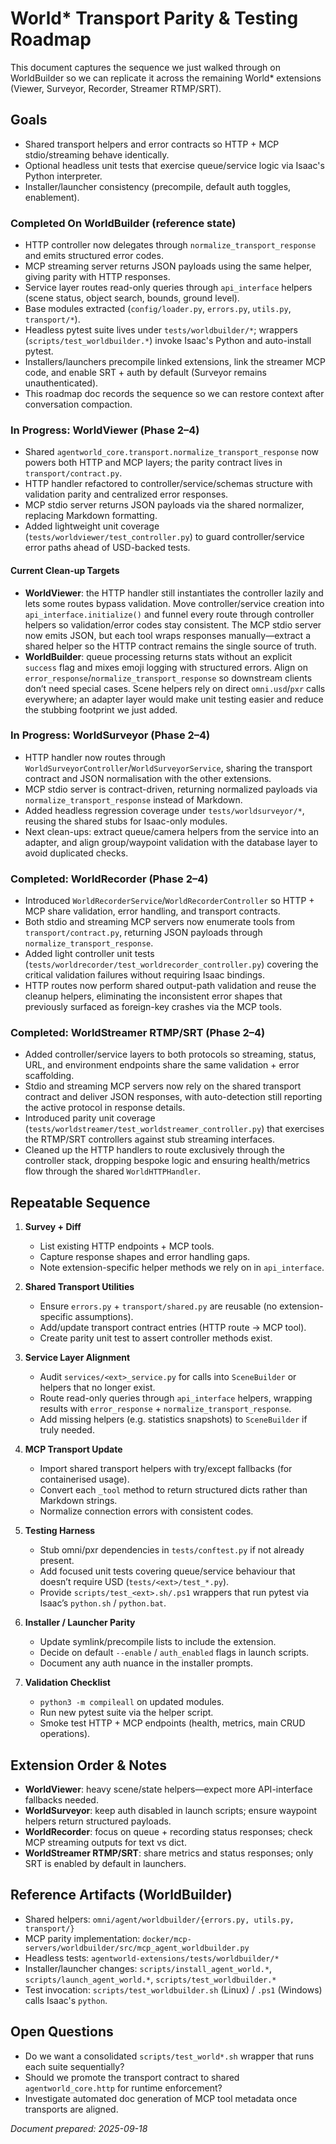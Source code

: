 # World* Transport Parity & Testing Roadmap

This document captures the sequence we just walked through on WorldBuilder so we can replicate it across the remaining World* extensions (Viewer, Surveyor, Recorder, Streamer RTMP/SRT).

## Goals

- Shared transport helpers and error contracts so HTTP + MCP stdio/streaming behave identically.
- Optional headless unit tests that exercise queue/service logic via Isaac's Python interpreter.
- Installer/launcher consistency (precompile, default auth toggles, enablement). 

### Completed On WorldBuilder (reference state)

- HTTP controller now delegates through `normalize_transport_response` and emits structured error codes.
- MCP streaming server returns JSON payloads using the same helper, giving parity with HTTP responses.
- Service layer routes read-only queries through `api_interface` helpers (scene status, object search, bounds, ground level).
- Base modules extracted (`config/loader.py`, `errors.py`, `utils.py`, `transport/*`).
- Headless pytest suite lives under `tests/worldbuilder/*`; wrappers (`scripts/test_worldbuilder.*`) invoke Isaac's Python and auto-install pytest.
- Installers/launchers precompile linked extensions, link the streamer MCP code, and enable SRT + auth by default (Surveyor remains unauthenticated).
- This roadmap doc records the sequence so we can restore context after conversation compaction.

### In Progress: WorldViewer (Phase 2–4)

- Shared `agentworld_core.transport.normalize_transport_response` now powers both HTTP and MCP layers; the parity contract lives in `transport/contract.py`.
- HTTP handler refactored to controller/service/schemas structure with validation parity and centralized error responses.
- MCP stdio server returns JSON payloads via the shared normalizer, replacing Markdown formatting.
- Added lightweight unit coverage (`tests/worldviewer/test_controller.py`) to guard controller/service error paths ahead of USD-backed tests.

#### Current Clean-up Targets
- **WorldViewer**: the HTTP handler still instantiates the controller lazily and lets some routes bypass validation. Move controller/service creation into `api_interface.initialize()` and funnel every route through controller helpers so validation/error codes stay consistent. The MCP stdio server now emits JSON, but each tool wraps responses manually—extract a shared helper so the HTTP contract remains the single source of truth.
- **WorldBuilder**: queue processing returns stats without an explicit `success` flag and mixes emoji logging with structured errors. Align on `error_response`/`normalize_transport_response` so downstream clients don’t need special cases. Scene helpers rely on direct `omni.usd`/`pxr` calls everywhere; an adapter layer would make unit testing easier and reduce the stubbing footprint we just added.

### In Progress: WorldSurveyor (Phase 2–4)

- HTTP handler now routes through `WorldSurveyorController`/`WorldSurveyorService`, sharing the transport contract and JSON normalisation with the other extensions.
- MCP stdio server is contract-driven, returning normalized payloads via `normalize_transport_response` instead of Markdown.
- Added headless regression coverage under `tests/worldsurveyor/*`, reusing the shared stubs for Isaac-only modules.
- Next clean-ups: extract queue/camera helpers from the service into an adapter, and align group/waypoint validation with the database layer to avoid duplicated checks.

### Completed: WorldRecorder (Phase 2–4)

- Introduced `WorldRecorderService`/`WorldRecorderController` so HTTP + MCP share validation, error handling, and transport contracts.
- Both stdio and streaming MCP servers now enumerate tools from `transport/contract.py`, returning JSON payloads through `normalize_transport_response`.
- Added light controller unit tests (`tests/worldrecorder/test_worldrecorder_controller.py`) covering the critical validation failures without requiring Isaac bindings.
- HTTP routes now perform shared output-path validation and reuse the cleanup helpers, eliminating the inconsistent error shapes that previously surfaced as foreign-key crashes via the MCP tools.

### Completed: WorldStreamer RTMP/SRT (Phase 2–4)

- Added controller/service layers to both protocols so streaming, status, URL, and environment endpoints share the same validation + error scaffolding.
- Stdio and streaming MCP servers now rely on the shared transport contract and deliver JSON responses, with auto-detection still reporting the active protocol in response details.
- Introduced parity unit coverage (`tests/worldstreamer/test_worldstreamer_controller.py`) that exercises the RTMP/SRT controllers against stub streaming interfaces.
- Cleaned up the HTTP handlers to route exclusively through the controller stack, dropping bespoke logic and ensuring health/metrics flow through the shared `WorldHTTPHandler`.

## Repeatable Sequence

1. **Survey + Diff**
   - List existing HTTP endpoints + MCP tools.
   - Capture response shapes and error handling gaps.
   - Note extension-specific helper methods we rely on in `api_interface`.

2. **Shared Transport Utilities**
   - Ensure `errors.py` + `transport/shared.py` are reusable (no extension-specific assumptions).
   - Add/update transport contract entries (HTTP route → MCP tool).
   - Create parity unit test to assert controller methods exist.

3. **Service Layer Alignment**
   - Audit `services/<ext>_service.py` for calls into `SceneBuilder` or helpers that no longer exist.
   - Route read-only queries through `api_interface` helpers, wrapping results with `error_response` + `normalize_transport_response`.
   - Add missing helpers (e.g. statistics snapshots) to `SceneBuilder` if truly needed.

4. **MCP Transport Update**
   - Import shared transport helpers with try/except fallbacks (for containerised usage).
   - Convert each `_tool` method to return structured dicts rather than Markdown strings.
   - Normalize connection errors with consistent codes.

5. **Testing Harness**
   - Stub omni/pxr dependencies in `tests/conftest.py` if not already present.
   - Add focused unit tests covering queue/service behaviour that doesn’t require USD (`tests/<ext>/test_*.py`).
   - Provide `scripts/test_<ext>.sh/.ps1` wrappers that run pytest via Isaac’s `python.sh` / `python.bat`.

6. **Installer / Launcher Parity**
   - Update symlink/precompile lists to include the extension.
   - Decide on default `--enable` / `auth_enabled` flags in launch scripts.
   - Document any auth nuance in the installer prompts.

7. **Validation Checklist**
   - `python3 -m compileall` on updated modules.
   - Run new pytest suite via the helper script.
   - Smoke test HTTP + MCP endpoints (health, metrics, main CRUD operations).

## Extension Order & Notes

- **WorldViewer**: heavy scene/state helpers—expect more API-interface fallbacks needed.
- **WorldSurveyor**: keep auth disabled in launch scripts; ensure waypoint helpers return structured payloads.
- **WorldRecorder**: focus on queue + recording status responses; check MCP streaming outputs for text vs dict.
- **WorldStreamer RTMP/SRT**: share metrics and status responses; only SRT is enabled by default in launchers.

## Reference Artifacts (WorldBuilder)

- Shared helpers: `omni/agent/worldbuilder/{errors.py, utils.py, transport/}`
- MCP parity implementation: `docker/mcp-servers/worldbuilder/src/mcp_agent_worldbuilder.py`
- Headless tests: `agentworld-extensions/tests/worldbuilder/*`
- Installer/launcher changes: `scripts/install_agent_world.*`, `scripts/launch_agent_world.*`, `scripts/test_worldbuilder.*`
- Test invocation: `scripts/test_worldbuilder.sh` (Linux) / `.ps1` (Windows) calls Isaac's `python`.

## Open Questions

- Do we want a consolidated `scripts/test_world*.sh` wrapper that runs each suite sequentially?
- Should we promote the transport contract to shared `agentworld_core.http` for runtime enforcement?
- Investigate automated doc generation of MCP tool metadata once transports are aligned.

*Document prepared: 2025-09-18*

